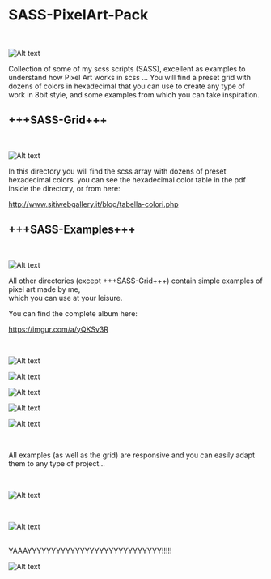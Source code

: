 # SASS-PixelArt-Pack
</BR>

![Alt text](https://i.imgur.com/w4Tv3NV.jpg "SASS-PixelArt-Pack-by-Jonny-Banana")

Collection of some of my scss scripts (SASS), excellent as examples to understand how Pixel Art works in scss ... You will find a preset grid with dozens of colors in hexadecimal that you can use to create any type of work in 8bit style, and some examples from which you can take inspiration.

<h2>+++SASS-Grid+++</h2>
</BR>

![Alt text](https://i.imgur.com/6mqcKHD.jpg "SASS-PixelArt-Pack-by-Jonny-Banana")


In this directory you will find the scss array with dozens of preset hexadecimal colors.
you can see the hexadecimal color table in the pdf inside the directory, or from here:

http://www.sitiwebgallery.it/blog/tabella-colori.php

<h2>+++SASS-Examples+++</h2>
</BR>

![Alt text](https://i.imgur.com/gcWRJI2.jpg "SASS-PixelArt-Pack-by-Jonny-Banana")

All other directories (except +++SASS-Grid+++) contain simple examples of pixel art made by me, </BR>
which you can use at your leisure.

You can find the complete album here:

https://imgur.com/a/yQKSv3R

</BR>

![Alt text](https://i.imgur.com/7cOpFuN.jpg "SASS-PixelArt-Pack-by-Jonny-Banana")

![Alt text](https://i.imgur.com/HJFzccT.jpg "SASS-PixelArt-Pack-by-Jonny-Banana")

![Alt text](https://i.imgur.com/jMnIKNQ.jpg "SASS-PixelArt-Pack-by-Jonny-Banana")

![Alt text](https://i.imgur.com/4CWlPkb.jpg "SASS-PixelArt-Pack-by-Jonny-Banana")

![Alt text](https://i.imgur.com/AGpVWkh.jpg "SASS-PixelArt-Pack-by-Jonny-Banana")

</BR>

All examples (as well as the grid) are responsive and you can easily adapt them to any type of project...


</BR>

![Alt text](https://i.imgur.com/JJKFJov.jpg "SASS-PixelArt-Pack-by-Jonny-Banana")


</BR>

![Alt text](https://i.imgur.com/6scC8CM.jpg "SASS-PixelArt-Pack-by-Jonny-Banana")


</BR>
YAAAYYYYYYYYYYYYYYYYYYYYYYYYYYYY!!!!!

![Alt text](https://i.imgur.com/s2S42oL.jpg "SASS-PixelArt-Pack-by-Jonny-Banana")








